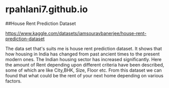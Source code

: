 # rpahlani7.github.io
##House Rent Prediction Dataset

https://www.kaggle.com/datasets/iamsouravbanerjee/house-rent-prediction-dataset

The data set that's suits me is house rent prediction dataset. It shows that how housing in India has changed from past ancient times to the present modern ones. The Indian housing sector has increased significantly. Here the amount of Rent depending upon different criteria have been described, some of which are like City,BHK, Size, Floor etc. From this dataset we can found that what could be the rent of your next home depending on various factors.
